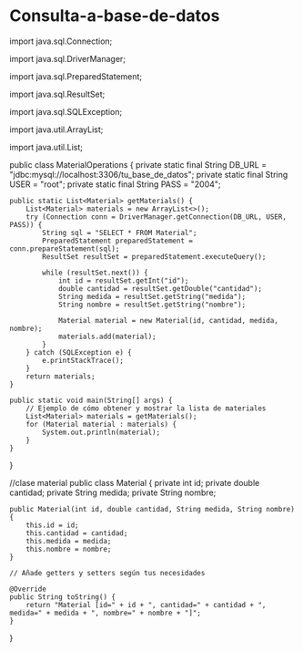 # Consulta-a-base-de-datos

import java.sql.Connection;

import java.sql.DriverManager;

import java.sql.PreparedStatement;

import java.sql.ResultSet;

import java.sql.SQLException;

import java.util.ArrayList;

import java.util.List;

public class MaterialOperations {
    private static final String DB_URL = "jdbc:mysql://localhost:3306/tu_base_de_datos";
    private static final String USER = "root";
    private static final String PASS = "2004";

    
    public static List<Material> getMaterials() {
        List<Material> materials = new ArrayList<>();
        try (Connection conn = DriverManager.getConnection(DB_URL, USER, PASS)) {
            String sql = "SELECT * FROM Material";
            PreparedStatement preparedStatement = conn.prepareStatement(sql);
            ResultSet resultSet = preparedStatement.executeQuery();

            while (resultSet.next()) {
                int id = resultSet.getInt("id");
                double cantidad = resultSet.getDouble("cantidad");
                String medida = resultSet.getString("medida");
                String nombre = resultSet.getString("nombre");

                Material material = new Material(id, cantidad, medida, nombre);
                materials.add(material);
            }
        } catch (SQLException e) {
            e.printStackTrace();
        }
        return materials;
    }

    public static void main(String[] args) {
        // Ejemplo de cómo obtener y mostrar la lista de materiales
        List<Material> materials = getMaterials();
        for (Material material : materials) {
            System.out.println(material); 
        }
    }
}

//clase material 
public class Material {
    private int id;
    private double cantidad;
    private String medida;
    private String nombre;

    public Material(int id, double cantidad, String medida, String nombre) {
        this.id = id;
        this.cantidad = cantidad;
        this.medida = medida;
        this.nombre = nombre;
    }

    // Añade getters y setters según tus necesidades

    @Override
    public String toString() {
        return "Material [id=" + id + ", cantidad=" + cantidad + ", medida=" + medida + ", nombre=" + nombre + "]";
    }
}
